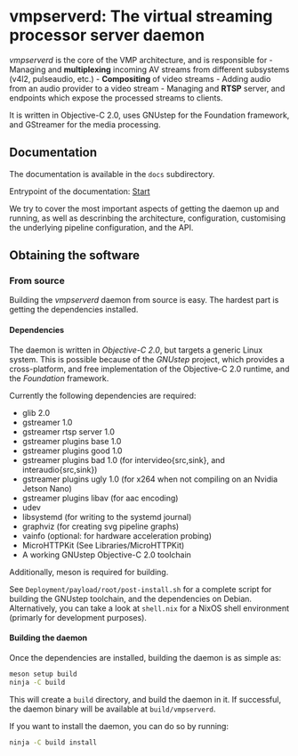 # vmpserverd: The virtual streaming processor server daemon

_vmpserverd_ is the core of the VMP architecture, and is responsible for -
Managing and **multiplexing** incoming AV streams from different subsystems
(v4l2, pulseaudio, etc.) - **Compositing** of video streams - Adding audio from
an audio provider to a video stream - Managing and **RTSP** server, and
endpoints which expose the processed streams to clients.

It is written in Objective-C 2.0, uses GNUstep for the Foundation framework, and
GStreamer for the media processing.

## Documentation
The documentation is available in the `docs` subdirectory.

Entrypoint of the documentation: [Start](docs/start.md)

We try to cover the most important aspects of getting the daemon up and running,
as well as descrinbing the architecture, configuration, customising the underlying
pipeline configuration, and the API.

## Obtaining the software

### From source

Building the _vmpserverd_ daemon from source is easy. The hardest part is getting
the dependencies installed.

#### Dependencies
The daemon is written in _Objective-C 2.0_, but targets a generic Linux system.
This is possible because of the _GNUstep_ project, which provides a
cross-platform, and free implementation of the Objective-C 2.0 runtime, and the
_Foundation_ framework.

Currently the following dependencies are required:
- glib 2.0
- gstreamer 1.0
- gstreamer rtsp server 1.0
- gstreamer plugins base 1.0
- gstreamer plugins good 1.0
- gstreamer plugins bad 1.0 (for intervideo{src,sink}, and interaudio{src,sink})
- gstreamer plugins ugly 1.0 (for x264 when not compiling on an Nvidia Jetson Nano)
- gstreamer plugins libav (for aac encoding)
- udev
- libsystemd (for writing to the systemd journal)
- graphviz (for creating svg pipeline graphs)
- vainfo (optional: for hardware acceleration probing)
- MicroHTTPKit (See Libraries/MicroHTTPKit)
- A working GNUstep Objective-C 2.0 toolchain

Additionally, meson is required for building.

See `Deployment/payload/root/post-install.sh` for a complete script for building
the GNUstep toolchain, and the dependencies on Debian.
Alternatively, you can take a look at `shell.nix` for a NixOS shell environment
(primarly for development purposes).

#### Building the daemon

Once the dependencies are installed, building the daemon is as simple as:

```bash
meson setup build
ninja -C build
```

This will create a `build` directory, and build the daemon in it.
If successful, the daemon binary will be available at `build/vmpserverd`.

If you want to install the daemon, you can do so by running:

```bash
ninja -C build install
```